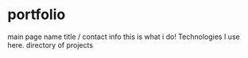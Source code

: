 # portfolio

main page
    name title / contact info
    this is what i do! Technologies I use here.
    directory of projects

